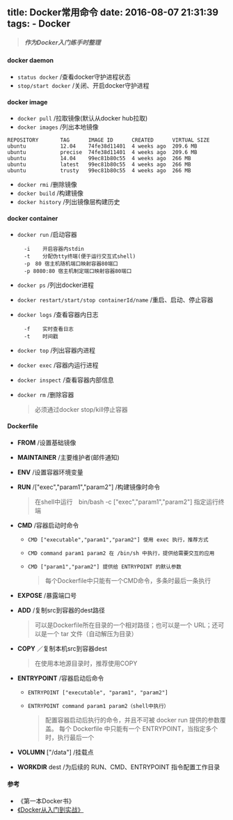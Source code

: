 title: Docker常用命令
date: 2016-08-07 21:31:39
tags: 
		- Docker
---

> ##### 作为Docker入门练手时整理



#### docker daemon
* `status docker`		/查看docker守护进程状态
* `stop/start docker` 	/关闭、开启docker守护进程

#### docker image
* `docker pull`		/拉取镜像(默认从docker hub拉取)
* `docker images`		/列出本地镜像<!-- more -->
```
REPOSITORY       TAG      IMAGE ID      CREATED      VIRTUAL SIZE
ubuntu           12.04    74fe38d11401  4 weeks ago  209.6 MB
ubuntu           precise  74fe38d11401  4 weeks ago  209.6 MB
ubuntu           14.04    99ec81b80c55  4 weeks ago  266 MB
ubuntu           latest   99ec81b80c55  4 weeks ago  266 MB
ubuntu           trusty   99ec81b80c55  4 weeks ago  266 MB
```
* `docker rmi`		/删除镜像
* `docker build`		/构建镜像
* `docker history`	/列出镜像层构建历史

#### docker container
* `docker run`		/启动容器

	```
	  -i	开启容器内stdin
  	  -t	分配伪tty终端(便于运行交互式shell)
  	  -p　80	宿主机随机端口映射容器80端口
  	  -p 8080:80 宿主机制定端口映射容器80端口
	```
* `docker ps`		/列出docker进程
* `docker restart/start/stop containerId/name`		/重启、启动、停止容器
* `docker logs`		/查看容器内日志

	```
	  -f	实时查看日志
	  -t	时间戳
	```
* `docker top`		/列出容器内进程
* `docker exec`		/容器内运行进程
* `docker inspect`	/查看容器内部信息
* `docker rm`		/删除容器

	> 必须通过docker stop/kill停止容器

#### Dockerfile
* **FROM**		/设置基础镜像
* **MAINTAINER**	/主要维护者(邮件通知)
* **ENV**		/设置容器环境变量
* **RUN** <command>/["exec","param1","param2"]	/构建镜像时命令

	> <command> 在shell中运行　bin/bash -c
	["exec","param1","param2"] 指定运行终端

* **CMD**		/容器启动时命令
  * `CMD ["executable","param1","param2"] 使用 exec 执行，推荐方式`
  * `CMD command param1 param2 在 /bin/sh 中执行，提供给需要交互的应用`
  * `CMD ["param1","param2"] 提供给 ENTRYPOINT 的默认参数`

	> 每个Dockerfile中只能有一个CMD命令，多条时最后一条执行

* **EXPOSE**	/暴露端口号
* **ADD** <src> <dest>	/复制src到容器的dest路径

	> <src>可以是Dockerfile所在目录的一个相对路径；也可以是一个 URL；还可以是一个 tar 文件（自动解压为目录）

* **COPY** <src> <dest>	／复制本机src到容器dest

	> 在使用本地源目录时，推荐使用COPY

* **ENTRYPOINT**	/容器启动后命令
  * `ENTRYPOINT ["executable", "param1", "param2"]`
  * `ENTRYPOINT command param1 param2（shell中执行）`

	> 配置容器启动后执行的命令，并且不可被 docker run 提供的参数覆盖。
	每个 Dockerfile 中只能有一个 ENTRYPOINT，当指定多个时，执行最后一个

* **VOLUMN** ["/data"]	/挂载点
* **WORKDIR** dest		/为后续的 RUN、CMD、ENTRYPOINT 指令配置工作目录



#### 参考
* 《第一本Docker书》
* [《Docker从入门到实战》](http://udn.yyuap.com/doc/docker_practice)

